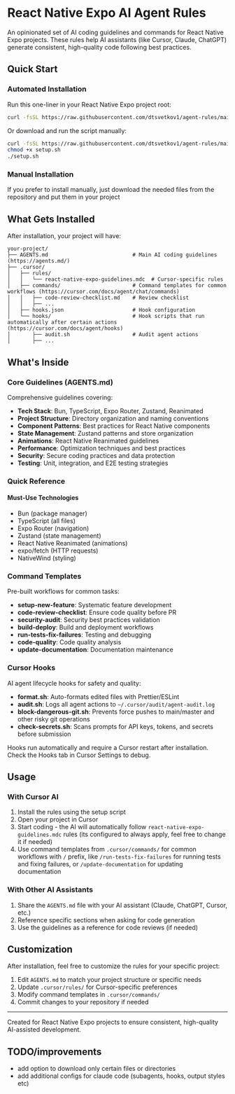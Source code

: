 # React Native Expo AI Agent Rules

An opinionated set of AI coding guidelines and commands for React Native Expo projects. These rules help AI assistants (like Cursor, Claude, ChatGPT) generate consistent, high-quality code following best practices.

## Quick Start

### Automated Installation

Run this one-liner in your React Native Expo project root:

```bash
curl -fsSL https://raw.githubusercontent.com/dtsvetkov1/agent-rules/main/setup.sh | bash
```

Or download and run the script manually:

```bash
curl -fsSL https://raw.githubusercontent.com/dtsvetkov1/agent-rules/main/setup.sh -o setup.sh
chmod +x setup.sh
./setup.sh
```

### Manual Installation

If you prefer to install manually, just download the needed files from the repository and put them in your project

## What Gets Installed

After installation, your project will have:

```
your-project/
├── AGENTS.md                           # Main AI coding guidelines (https://agents.md/)
├── .cursor/
│   ├── rules/
│   │   └── react-native-expo-guidelines.mdc  # Cursor-specific rules
│   ├── commands/                       # Command templates for common workflows (https://cursor.com/docs/agent/chat/commands)
│   │   ├── code-review-checklist.md    # Review checklist
│   │   ├── ...
│   ├── hooks.json                      # Hook configuration
│   └── hooks/                          # Hook scripts that run automatically after certain actions (https://cursor.com/docs/agent/hooks)
│       ├── audit.sh                    # Audit agent actions
│       ├── ...
```

## What's Inside

### Core Guidelines (AGENTS.md)

Comprehensive guidelines covering:

- **Tech Stack**: Bun, TypeScript, Expo Router, Zustand, Reanimated
- **Project Structure**: Directory organization and naming conventions
- **Component Patterns**: Best practices for React Native components
- **State Management**: Zustand patterns and store organization
- **Animations**: React Native Reanimated guidelines
- **Performance**: Optimization techniques and best practices
- **Security**: Secure coding practices and data protection
- **Testing**: Unit, integration, and E2E testing strategies

### Quick Reference

#### Must-Use Technologies

- Bun (package manager)
- TypeScript (all files)
- Expo Router (navigation)
- Zustand (state management)
- React Native Reanimated (animations)
- expo/fetch (HTTP requests)
- NativeWind (styling)

### Command Templates

Pre-built workflows for common tasks:

- **setup-new-feature**: Systematic feature development
- **code-review-checklist**: Ensure code quality before PR
- **security-audit**: Security best practices validation
- **build-deploy**: Build and deployment workflows
- **run-tests-fix-failures**: Testing and debugging
- **code-quality**: Code quality analysis
- **update-documentation**: Documentation maintenance

### Cursor Hooks

AI agent lifecycle hooks for safety and quality:

- **format.sh**: Auto-formats edited files with Prettier/ESLint
- **audit.sh**: Logs all agent actions to `~/.cursor/audit/agent-audit.log`
- **block-dangerous-git.sh**: Prevents force pushes to main/master and other risky git operations
- **check-secrets.sh**: Scans prompts for API keys, tokens, and secrets before submission

Hooks run automatically and require a Cursor restart after installation. Check the Hooks tab in Cursor Settings to debug.

## Usage

### With Cursor AI

1. Install the rules using the setup script
2. Open your project in Cursor
3. Start coding - the AI will automatically follow `react-native-expo-guidelines.mdc` rules (its configured to always apply, feel free to change it if needed)
4. Use command templates from `.cursor/commands/` for common workflows with `/` prefix, like `/run-tests-fix-failures` for running tests and fixing failures, or `/update-documentation` for updating documentation

### With Other AI Assistants

1. Share the `AGENTS.md` file with your AI assistant (Claude, ChatGPT, Cursor, etc.)
2. Reference specific sections when asking for code generation
3. Use the guidelines as a reference for code reviews (if needed)

## Customization

After installation, feel free to customize the rules for your specific project:

1. Edit `AGENTS.md` to match your project structure or specific needs
2. Update `.cursor/rules/` for Cursor-specific preferences
3. Modify command templates in `.cursor/commands/`
4. Commit changes to your repository if needed

---

Created for React Native Expo projects to ensure consistent, high-quality AI-assisted development.

## TODO/improvements

- add option to download only certain files or directories
- add additional configs for claude code (subagents, hooks, output styles etc)
